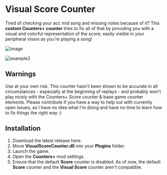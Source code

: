 # Visual Score Counter

Tired of checking your acc mid song and missing notes because of it? This **custom Counters+ counter** tries to fix all of that by providing you with a visual and colorful representation of the score; easily visible in your peripheral vision as you're playing a song!

![image](https://user-images.githubusercontent.com/84289648/131223567-d1d589df-71ec-4b77-8cec-fbcc4b0469cd.png)

![example2](https://user-images.githubusercontent.com/84289648/131224151-d553783b-64bd-4cee-8acb-1e238d9a841b.gif)


## Warnings

Use at your own risk. This counter hasn't been shown to be accurate in all circumstances - especially at the beginning of replays - and probably won't play nicely with the Counters+ Score counter & base game counter elements. Please contribute if you have a way to help out with currently open issues, as I have no idea what I'm doing and have no time to learn how to fix things the right way :)

## Installation

1) Download the latest release here: <Release link here>
2) Move **VisualScoreCounter.dll** into your **Plugins** folder.
3) Launch the game.
4) Open the **Counters+** mod settings.
5) Ensure that the default **Score** counter is disabled. As of now, the default **Score** counter and the **Visual Score** counter aren't compatible.
